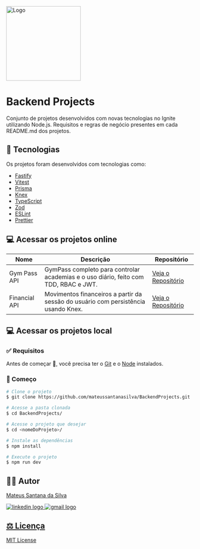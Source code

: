 <img width="200" alt="Logo" src="https://github.com/mateussantanasilva/SpaceTime/assets/78767371/da504c9c-4267-409b-98d6-305da2176fbc">

# Backend Projects

Conjunto de projetos desenvolvidos com novas tecnologias no Ignite utilizando Node.js. Requisitos e regras de negócio presentes em cada README.md dos projetos.

## 🚀 Tecnologias

Os projetos foram desenvolvidos com tecnologias como:

- [Fastify](https://fastify.dev/)
- [Vitest](https://vitest.dev/)
- [Prisma](https://www.prisma.io/)
- [Knex](https://knexjs.org/)
- [TypeScript](https://www.typescriptlang.org/)
- [Zod](https://zod.dev/)
- [ESLint](https://eslint.org/)
- [Prettier](https://prettier.io/)
  
## 💻 Acessar os projetos online

| Nome          | Descrição                                                                              | Repositório                                                                                         |
|---------------|----------------------------------------------------------------------------------------|-----------------------------------------------------------------------------------------------------|
| Gym Pass API  | GymPass completo para controlar academias e o uso diário, feito com TDD, RBAC e JWT.   | [Veja o Repositório](https://github.com/mateussantanasilva/BackendProjects/tree/main/gym-pass-api)  |
| Financial API | Movimentos financeiros a partir da sessão do usuário com persistência usando Knex.     | [Veja o Repositório](https://github.com/mateussantanasilva/BackendProjects/tree/main/financial-api) |

## 💻 Acessar os projetos local

### :white_check_mark: Requisitos ###

Antes de começar :checkered_flag:, você precisa ter o [Git](https://git-scm.com) e o [Node](https://nodejs.org/en/) instalados.

### :checkered_flag: Começo ###

```bash
# Clone o projeto
$ git clone https://github.com/mateussantanasilva/BackendProjects.git

# Acesse a pasta clonada
$ cd BackendProjects/

# Acesse o projeto que desejar
$ cd <nomeDoProjeto>/

# Instale as dependências
$ npm install

# Execute o projeto
$ npm run dev
```

## 🧑🏻 Autor

[Mateus Santana da Silva](https://github.com/mateussantanasilva)
<div align="left">
  <a href="https://www.linkedin.com/in/mateus-santana-silva/" target="_blank">
    <img src="https://img.shields.io/badge/LinkedIn-0077B5?style=for-the-badge&logo=linkedin&logoColor=white" alt="linkedin logo"  />
  </a>
  <a href="mailto:santanasilva1778@gmail.com" target="_blank">
    <img src="https://img.shields.io/badge/Gmail-D14836?style=for-the-badge&logo=gmail&logoColor=white" alt="gmail logo"  />

## ⚖️ Licença

[MIT License](https://github.com/mateussantanasilva/SpaceTime/blob/main/LICENSE)
